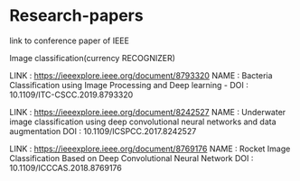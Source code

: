 # Research-papers
link to conference paper of IEEE

Image classification(currency RECOGNIZER)

LINK : https://ieeexplore.ieee.org/document/8793320
NAME : Bacteria Classification using Image Processing and Deep learning - 
DOI : 10.1109/ITC-CSCC.2019.8793320

LINK : https://ieeexplore.ieee.org/document/8242527
NAME : Underwater image classification using deep convolutional neural networks and data augmentation 
DOI : 10.1109/ICSPCC.2017.8242527

LINK : https://ieeexplore.ieee.org/document/8769176
NAME : Rocket Image Classification Based on Deep Convolutional Neural Network 
DOI : 10.1109/ICCCAS.2018.8769176
